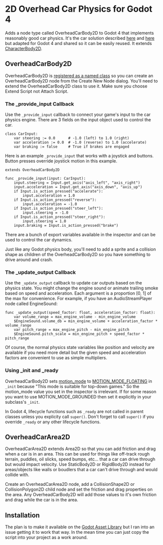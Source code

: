# 2D Overhead Car Physics for Godot 4

Adds a node type called OverheadCarBody2D to Godot 4 that implements reasonably good car physics. It's the car solution described [here](http://kidscancode.org/godot_recipes/3.x/2d/car_steering/) and [here](https://engineeringdotnet.blogspot.com/2010/04/simple-2d-car-physics-in-games.html) but adapted for Godot 4 and shared so it can be easily reused. It extends [CharacterBody2D](https://docs.godotengine.org/en/stable/classes/class_characterbody2d.html).

## OverheadCarBody2D

OverheadCarBody2D is [registered as a named class](https://docs.godotengine.org/en/4.0/tutorials/scripting/gdscript/gdscript_basics.html#registering-named-classes) so you can create an OverheadCarBody2D node from the Create New Node dialog. You'll need to extend the OverheadCarBody2D class to use it. Make sure you choose Extend Script not Attach Script.

### The _provide_input Callback

Use the `_provide_input` callback to connect your game's input to the car physics engine. There are 3 fields on the input object used to control the car.

```gdscript
class CarInput:
	var steering := 0.0      # -1.0 (left) to 1.0 (right)
	var acceleration := 0.0  # -1.0 (reverse) to 1.0 (accelerate)
	var braking := false     # True if brakes are engaged
```

Here is an example `_provide_input` that works with a joystick and buttons. Button presses override joystick motion in this example.

```gdscript
extends OverheadCarBody2D

func _provide_input(input: CarInput):
	input.steering = Input.get_axis("axis_left", "axis_right")
	input.acceleration = Input.get_axis("axis_down", "axis_up")
	if Input.is_action_pressed("accelerate"):
		input.acceleration = 1.0
	if Input.is_action_pressed("reverse"):
		input.acceleration = -1.0
	if Input.is_action_pressed("steer_left"):
		input.steering = -1.0
	if Input.is_action_pressed("steer_right"):
		input.steering = 1.0
	input.braking = Input.is_action_pressed("brake")
```

There are a bunch of export variables available in the inspector and can be used to control the car dynamics.

Just like any Godot physics body, you'll need to add a sprite and a collision shape as children of the OverheadCarBody2D so you have something to drive around and crash.

### The _update_output Callback

Use the `_update_output` callback to update car outputs based on the physics state. You might change the engine sound or animate trailing smoke based on speed and acceleration. Each argument is a proportion [0, 1] of the max for convenience. For example, if you have an AudioStreamPlayer node called EngineSound:

```gdscript
func _update_output(speed_factor: float, acceleration_factor: float):
	var volume_range = max_engine_volume - min_engine_volume
	$EngineSound.volume_db = min_engine_volume + acceleration_factor * volume_range
	var pitch_range = max_engine_pitch - min_engine_pitch
	$EngineSound.pitch_scale = min_engine_pitch + speed_factor * pitch_range
```

Of course, the normal physics state variables like position and velocity are available if you need more detail but the given speed and acceleration factors are convenient to use as simple multipliers.

### Using _init and _ready

OverheadCarBody2D sets [motion_mode](https://docs.godotengine.org/en/stable/classes/class_characterbody2d.html#class-characterbody2d-property-motion-mode) to [MOTION_MODE_FLOATING](https://docs.godotengine.org/en/stable/classes/class_characterbody2d.html#enum-characterbody2d-motionmode) in `_init` because "This mode is suitable for top-down games." So the motion_mode value you set in the inspector is irrelevant. If for some reason you want to use MOTION_MODE_GROUNDED then set it explicitly in your subclass's `_init`.

In Godot 4, lifecycle functions such as `_ready` are not called in parent classes unless you explicity call `super()`. Don't forget to call `super()` if you override `_ready` or any other lifecycle functions.

## OverheadCarArea2D

OverheadCarArea2D extends Area2D so that you can add friction and drag when a car is in an area. This can be used for things like off-track rough terrain, puddles, oil slicks, speed bumps, etc... that a car can drive through but would impact velocity. Use StaticBody2D or RigidBody2D instead for areas/objects like walls or boudlers that a car can't drive through and would collide with.

Create an OverheadCarArea2D node, add a CollisionShape2D or CollisionPolygon2D child node and set the friction and drag properties on the area. Any OverheadCarBody2D will add those values to it's own friction and drag while the car is in the area.

## Installation

The plan is to make it available on the [Godot Asset Library](https://godotengine.org/asset-library/asset) but I ran into an issue getting it to work that way. In the mean time you can just copy the script into your project as a work around.